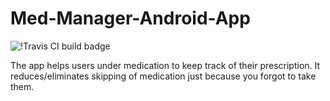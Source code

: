 # Med-Manager-Android-App
![!Travis CI build badge](https://travis-ci.org/andronicus-kim/Med-Manager-Android-App.svg?branch=master)

The app helps users under medication to keep track of their prescription. It reduces/eliminates skipping of medication just because you forgot to take them.
